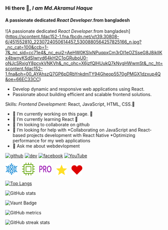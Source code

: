 ### Hi there 👋, *I am Md.Akramul Haque*
#### A passionate dedicated *React Developer*.from bangladesh
![A passionate dedicated *React Developer*.from bangladesh]
(https://scontent.fdac152-1.fna.fbcdn.net/v/t39.30808-6/451552810_2230724050614457_5300880564257825166_n.jpg?_nc_cat=100&ccb=1-7&_nc_sid=cc71e4&_nc_eui2=AeHW0KSIxNPuqpxCm3rDI1eOZSseG8J8ikllKx4bwnyKSdSlwrvd64kH2C1oGRuboU0-oNJcSRxigY8pcvkVNKVh&_nc_ohc=X6jzfQlHUukQ7kNvgHWwmSt&_nc_ht=scontent.fdac152-1.fna&oh=00_AYAhszQ7GP6pDRbYnkdmTY94Gheop5570gPMGX1dzxup4Q&oe=66EC33CC)

- Develop dynamic and responsive web applications using React.  
- Passionate about building efficient and scalable frontend solutions.


Skills:  *Frontend Development:* React, JavaScript, HTML, CSS.🥶

- 🔭 I’m currently working on this page. 🥶
- 🌱 I’m currently learning React 🥶
- 👯 I’m looking to collaborate on github 
- 🤔 I’m looking for help with *Collaborating on JavaScript and React-based projects   development with React Native *Optimizing performance for my web applications 
- 💬 Ask me about webdevlopment 


[<img src='https://cdn.jsdelivr.net/npm/simple-icons@3.0.1/icons/github.svg' alt='github' height='40'>](https://github.com/akramul-dev-react)  [<img src='https://cdn.jsdelivr.net/npm/simple-icons@3.0.1/icons/dev-dot-to.svg' alt='dev' height='40'>](https://dev.to/akramul-dev-react)  [<img src='https://cdn.jsdelivr.net/npm/simple-icons@3.0.1/icons/facebook.svg' alt='facebook' height='40'>](https://www.facebook.com/https://www.facebook.com/profile.php?id=61562313247518&mibextid=ZbWKwL)  [<img src='https://cdn.jsdelivr.net/npm/simple-icons@3.0.1/icons/youtube.svg' alt='YouTube' height='40'>](https://www.youtube.com/channel/akramul)  

<a href='https://archiveprogram.github.com/'><img src='https://raw.githubusercontent.com/acervenky/animated-github-badges/master/assets/acbadge.gif' width='40' height='40'></a> <a href='https://docs.github.com/en/developers'><img src='https://raw.githubusercontent.com/acervenky/animated-github-badges/master/assets/devbadge.gif' width='40' height='40'></a> <a href='https://github.com/pricing'><img src='https://raw.githubusercontent.com/acervenky/animated-github-badges/master/assets/pro.gif' width='40' height='40'></a> <a href='https://stars.github.com/'><img src='https://raw.githubusercontent.com/acervenky/animated-github-badges/master/assets/starbadge.gif' width='35' height='35'></a> <a href='https://docs.github.com/en/github/supporting-the-open-source-community-with-github-sponsors'><img src='https://raw.githubusercontent.com/acervenky/animated-github-badges/master/assets/sponsorbadge.gif' width='35' height='35'></a> 

[![Top Langs](https://github-readme-stats.vercel.app/api/top-langs/?username=akramul-dev-react)](https://github.com/anuraghazra/github-readme-stats)

![GitHub stats](https://github-readme-stats.vercel.app/api?username=akramul-dev-react&show_icons=true&count_private=true)  

![Vaunt Badge](https://api.vaunt.dev/v1/github/entities/akramul-dev-react/contributions?format=svg&private=true)  

![GitHub metrics](https://metrics.lecoq.io/akramul-dev-react)  

![GitHub streak stats](https://streak-stats.demolab.com/?user=akramul-dev-react)  

